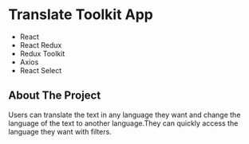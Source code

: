 <h1>Translate Toolkit App</h1>

- React
- React Redux
- Redux Toolkit
- Axios
- React Select


<h2>About The Project</h2>
Users can translate the text in any language they want and change the language of the text to another language.They can quickly access the language they want with filters.
